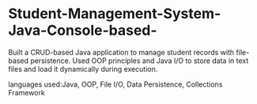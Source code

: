# Student-Management-System-Java-Console-based-


Built a CRUD-based Java application to manage student records with file-based persistence. Used OOP principles and Java I/O to store data in text files and load it dynamically during execution.


languages used:Java, OOP, File I/O, Data Persistence, Collections Framework
